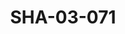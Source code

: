 ---
pid: SHA-03-071
title: SHA-03-071
language: en
collection: Sharhabil Ahmed
original_label: 
rights: Sharhabil Ahmed
location_of_original: Sharhabil Ahmed
photographer_or_studio: 
scanned_from: photograph 10.1 by 15.2
_date: '1994'
location: Saudi Arabia, Jeddah, Sudanese Embassy
description: Sharhabil Ahmed and employees of the Sudanese EMbassy among them Salah
  Mustafa
additional_notes: 
permission_display: 'yes'
on_server: 'no'
on_website: 'no'
permalink: /archive/en/sha-03-071.html
layout: photo-page
---